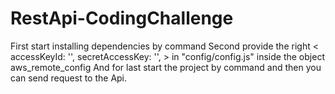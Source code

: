 # RestApi-CodingChallenge
First start installing dependencies by command <npm i>
Second provide the right < accessKeyId: '', secretAccessKey: '', > in "config/config.js" inside the object aws_remote_config 
And for last start the project by command <npm start> and then you can send request to the Api.
